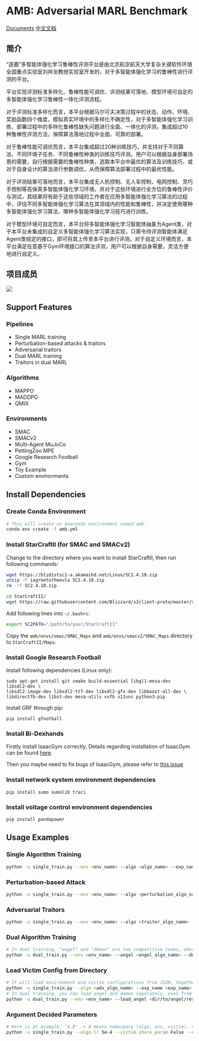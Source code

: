 # AMB: Adversarial MARL Benchmark

[Documents](https://marl.aisafety.org.cn/doc/index.html) [中文文档](https://marl.aisafety.org.cn/doc/index.html)

## 简介

“逐鹿”多智能体强化学习鲁棒性评测平台是由北京航空航天大学复杂关键软件环境全国重点实验室刘祥龙教授实验室开发的，对于多智能体强化学习的鲁棒性进行评测的平台。

平台实现评测标准多样化、鲁棒性能可调优、评测结果可落地、模型环境可自定的多智能体强化学习鲁棒性一体化评测流程。

对于评测标准多样化而言，本平台根据马尔可夫决策过程中的状态、动作、环境、奖励函数四个维度，模拟真实环境中的多样化不确定性，对于多智能体强化学习训练、部署过程中的多样化鲁棒性缺失问题进行全面、一体化的评测，集成超过10种鲁棒性评测方法，保障算法落地过程中全面、可靠的部署。

对于鲁棒性能可调优而言，本平台集成超过20种训练技巧，并支持对于不同算法、不同环境子任务、不同鲁棒性种类的训练技巧评测。用户可以根据自身部署场景的需要，自行根据需要的鲁棒性种类，选取本平台中最优的算法及训练技巧，或对于自身设计的算法进行参数调优，从而保障算法部署过程中的最优性能。

对于评测结果可落地而言，本平台集成无人机控制、无人车控制、电网控制、灵巧手控制等高保真多智能体强化学习环境，并对于这些环境进行全方位的鲁棒性评价与测试，其结果将有助于这些领域的工作者在应用多智能体强化学习算法的过程中，评估不同多智能体强化学习算法在其领域内的性能和鲁棒性，并决定使用哪种多智能体强化学习算法、哪种多智能体强化学习技巧进行训练。

对于模型环境可自定而言，本平台将多智能体强化学习智能体抽象为Agent类，对于本平台未集成的自定义多智能体强化学习算法实现，只需令待评测智能体满足Agent类规定的接口，即可将其上传至本平台进行评测。对于自定义环境而言，本平台满足任意基于Gym环境接口的算法评测，用户可以根据自身需要，灵活方便地进行自定义。

## 项目成员

![](https://swroom.com:8089/i/2024/10/13/670bc1053ce4a.png)


## Support Features

### Pipelines

* Single MARL training
* Perturbation-based attacks & traitors
* Adversarial traitors
* Dual MARL training
* Traitors in dual MARL

### Algorithms

* MAPPO
* MADDPG
* QMIX

### Environments

* SMAC
* SMACv2
* Multi-Agent MuJoCo
* PettingZoo MPE
* Google Research Football
* Gym
* Toy Example
* Custom environments

## Install Dependencies

### Create Conda Environment

```bash
# This will create an Anaconda environment named amb.
conda env create -f amb.yml
```

### Install StarCraftII (for SMAC and SMACv2)

Change to the directory where you want to install StarCraftII, then run following commands:

```bash
wget https://blzdistsc2-a.akamaihd.net/Linux/SC2.4.10.zip
unzip -P iagreetotheeula SC2.4.10.zip 
rm -rf SC2.4.10.zip

cd StarCraftII/
wget https://raw.githubusercontent.com/Blizzard/s2client-proto/master/stableid.json
```

Add following lines into `~/.bashrc`:

```bash
export SC2PATH="/path/to/your/StarCraftII"
```

Copy the `amb/envs/smac/SMAC_Maps` and `amb/envs/smacv2/SMAC_Maps` directory to `StarCraftII/Maps`.

### Install Google Research Football

Install following dependencies (Linux only):

```shell
sudo apt-get install git cmake build-essential libgl1-mesa-dev libsdl2-dev \
libsdl2-image-dev libsdl2-ttf-dev libsdl2-gfx-dev libboost-all-dev \
libdirectfb-dev libst-dev mesa-utils xvfb x11vnc python3-pip
```

Install GRF through pip:

```shell
pip install gfootball
```

### Install Bi-Dexhands

Firstly install IsaacGym correctly, Details regarding installation of IsaacGym can be found [here](https://developer.nvidia.com/isaac-gym).

Then you maybe need to fix bugs of IsaacGym, please refer to [this issue](https://forums.developer.nvidia.com/t/attributeerror-module-numpy-has-no-attribute-float/270702)

### Install network system environment dependencies

```shell
pip install sumo sumolib traci
```

### Install voltage control environment dependencies

```shell
pip install pandapower
```

## Usage Examples

### Single Algorithm Training

```bash
python -u single_train.py --env <env_name> --algo <algo_name> --exp_name <exp_name> --run single
```

### Perturbation-based Attack

```bash
python -u single_train.py --env <env_name> --algo <perturbation_algo_name> --exp_name <exp_name> --run perturbation --victim <victim_algo_name> --load_victim <dir/to/your/logdir>
```

### Adversarial Traitors

```bash
python -u single_train.py --env <env_name> --algo <traitor_algo_name> --exp_name <exp_name> --run traitor --victim <victim_algo_name> --load_victim <dir/to/your/logdir>
```

### Dual Algorithm Training

```bash
# In dual training, "angel" and "demon" are two competitive teams, where we only train "angel" but fix "demon".
python -u dual_train.py --env <env_name> --angel <angel_algo_name> --demon <demon_algo_name> --exp_name <exp_name> --run dual
```

### Load Victim Config from Directory

```bash
# It will load environment and victim configurations from JSON, together with the victim's checkpoints in "models/" directory
python -u single_train.py --algo <adv_algo_name> --exp_name <exp_name> --run [traitor|perturbation] --load_victim <dir/to/victim/results>
# In dual training, you can load angel and demon separately, even from single training checkpoint.
python -u dual_train.py --env <env_name> --load_angel <dir/to/angel/results> --load_victim <dir/to/demon/results> --exp_name <exp_name> --run dual
```

### Argument Decided Parameters

```bash
# Here is an example. "A.B" -> A means namespace (algo, env, victim), and B means the parameter name.
python -u single_train.py --algo.lr 5e-4 --victim.share_param False --env.map_name 2s3z
```
